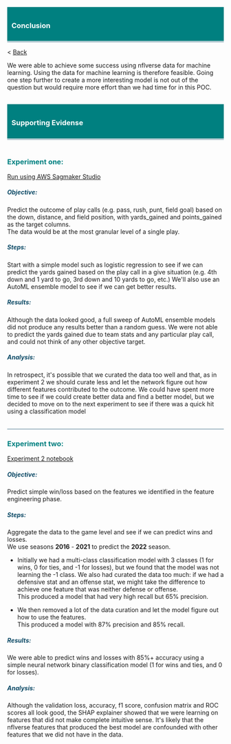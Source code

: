 <div style="background-color: teal; padding: 10px;">
    <h3 style="color: white;">Conclusion</h3>
</div>
<div style="border: 1px solid rgba(13, 74, 102, 0.4); margin: 1px 0;"></div>

< [Back](main.md)

We were able to achieve some success using nflverse data for machine learning.  Using the data for machine learning is therefore feasible. Going one step further to create a more interesting model is not out of the question but would require more effort than we had time for in this POC. 

<br>

<div style="background-color: teal; padding: 10px;">
    <h3 style="color: white;">Supporting Evidense</h3>
</div>


<div style="border: 1px solid rgba(13, 74, 102, 0.4); margin: 1px 0;"></div>

<br>

### <font color=teal>Experiment one:</font>


[Run using AWS Sagmaker Studio](https://us-west-2.console.aws.amazon.com/sagemaker/home?region=us-west-2#/notebook-instances/nfl-project-2021-10-04-22-01-01-001)


##### <font color="#0d4a66">Objective:</font>

Predict the outcome of play calls (e.g. pass, rush, punt, field goal) based on the down, distance, and field position, with yards_gained and points_gained as the target columns.  
The data would be at the most granular level of a single play.  

##### <font color="#0d4a66">Steps:</font>
Start with a simple model such as logistic regression to see if we can predict the yards gained based on the play call in a give situation (e.g. 4th down and 1 yard to go, 3rd down and 10 yards to go, etc.) 
We'll also use an AutoML ensemble model to see if we can get better results.


##### <font color="#0d4a66">Results:</font>

Although the data looked good, a full sweep of AutoML ensemble models did not produce any results better than a random guess.
We were not able to predict the yards gained due to team stats and any particular play call, and could not think of any other objective target.  


##### <font color="#0d4a66">Analysis:</font>

In retrospect, it's possible that we curated the data too well and that, as in experiment 2 we should curate less and let the network figure out how different features contributed to the outcome. 
We could have spent more time to see if we could create better data and find a better model, but we decided to move on to the next experiment 
to see if there was a quick hit using a classification model

<br>

<div style="border: 1px solid rgba(13, 74, 102, 0.4); margin: 1px 0;"></div>

### <font color=teal>Experiment two:</font>

[Experiment 2 notebook](../../notebooks/nfl_win_loss_classification_experiment2.ipynb)

##### <font color="#0d4a66">Objective:</font>

Predict simple win/loss based on the features we identified in the feature engineering phase.


##### <font color="#0d4a66">Steps:</font>
Aggregate the data to the game level and see if we can predict wins and losses.   
We use seasons **2016** - **2021** to predict the **2022** season.

- Initially we had a multi-class classification model with 3 classes (1 for wins, 0 for ties, and -1 for losses), but we found that the model was not learning the -1 class. We also had curated the data too much: if we had a defensive stat and an offense stat, we might take the difference to achieve one feature that was neither defense or offense.  
This produced a model that had very high recall but 65% precision.


- We then removed a lot of the data curation and let the model figure out how to use the features.  
This produced a model with 87% precision and 85% recall.

##### <font color="#0d4a66">Results:</font>

We were able to predict wins and losses with 85%+ accuracy using a simple neural network binary classification model (1 for wins and ties, and 0 for losses).  

##### <font color="#0d4a66">Analysis:</font>

Although the validation loss, accuracy, f1 score, confusion matrix and ROC scores all look good, the SHAP explainer showed that we were learning on features that did not make complete intuitive sense.
It's likely that the nflverse features that produced the best model are confounded with other features that we did not have in the data.


